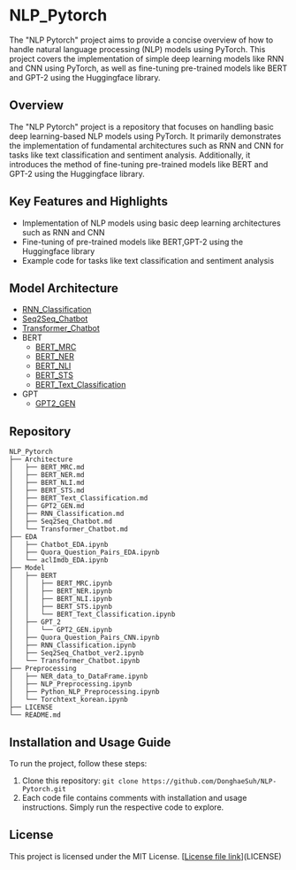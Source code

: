 # NLP_Pytorch

The "NLP Pytorch" project aims to provide a concise overview of how to handle natural language processing (NLP) models using PyTorch. 
This project covers the implementation of simple deep learning models like RNN and CNN using PyTorch, 
as well as fine-tuning pre-trained models like BERT and GPT-2 using the Huggingface library.

## Overview

The "NLP Pytorch" project is a repository that focuses on handling basic deep learning-based NLP models using PyTorch. It primarily demonstrates the implementation of fundamental architectures such as RNN and CNN for tasks like text classification and sentiment analysis. Additionally, it introduces the method of fine-tuning pre-trained models like BERT and GPT-2 using the Huggingface library.

## Key Features and Highlights

- Implementation of NLP models using basic deep learning architectures such as RNN and CNN
- Fine-tuning of pre-trained models like BERT,GPT-2 using the Huggingface library
- Example code for tasks like text classification and sentiment analysis

## Model Architecture

- [RNN_Classification](https://github.com/DonghaeSuh/NLP_Pytorch/blob/main/Architecture/RNN_Classification.md)
- [Seq2Seq_Chatbot]((https://github.com/DonghaeSuh/NLP_Pytorch/blob/main/Architecture/Seq2Seq_Chatbot.md))  
- [Transformer_Chatbot](https://github.com/DonghaeSuh/NLP_Pytorch/blob/main/Architecture/Transformer_Chatbot.md)  
- BERT
  - [BERT_MRC](https://github.com/DonghaeSuh/NLP_Pytorch/blob/main/Architecture/BERT_MRC.md)
  - [BERT_NER](https://github.com/DonghaeSuh/NLP_Pytorch/blob/main/Architecture/BERT_NER.md)
  - [BERT_NLI](https://github.com/DonghaeSuh/NLP_Pytorch/blob/main/Architecture/BERT_NLI.md)
  - [BERT_STS](https://github.com/DonghaeSuh/NLP_Pytorch/blob/main/Architecture/BERT_STS.md)
  - [BERT_Text_Classification](https://github.com/DonghaeSuh/NLP_Pytorch/blob/main/Architecture/BERT_Text_Classification.md)
- GPT
  - [GPT2_GEN](https://github.com/DonghaeSuh/NLP_Pytorch/blob/main/Architecture/GPT2_GEN.md)
 
## Repository
```
NLP_Pytorch
├── Architecture
│   ├── BERT_MRC.md
│   ├── BERT_NER.md
│   ├── BERT_NLI.md
│   ├── BERT_STS.md
│   ├── BERT_Text_Classification.md
│   ├── GPT2_GEN.md
│   ├── RNN_Classification.md
│   ├── Seq2Seq_Chatbot.md
│   └── Transformer_Chatbot.md
├── EDA
│   ├── Chatbot_EDA.ipynb
│   ├── Quora_Question_Pairs_EDA.ipynb
│   └── aclImdb_EDA.ipynb
├── Model
│   ├── BERT
│   │   ├── BERT_MRC.ipynb
│   │   ├── BERT_NER.ipynb
│   │   ├── BERT_NLI.ipynb
│   │   ├── BERT_STS.ipynb
│   │   └── BERT_Text_Classification.ipynb
│   ├── GPT_2
│   │   └── GPT2_GEN.ipynb
│   ├── Quora_Question_Pairs_CNN.ipynb
│   ├── RNN_Classification.ipynb
│   ├── Seq2Seq_Chatbot_ver2.ipynb
│   └── Transformer_Chatbot.ipynb
├── Preprocessing
│   ├── NER_data_to_DataFrame.ipynb
│   ├── NLP_Preprocessing.ipynb
│   ├── Python_NLP_Preprocessing.ipynb
│   └── Torchtext_korean.ipynb
├── LICENSE
└── README.md
```



## Installation and Usage Guide

To run the project, follow these steps:

1. Clone this repository: `git clone https://github.com/DonghaeSuh/NLP-Pytorch.git`
2. Each code file contains comments with installation and usage instructions. Simply run the respective code to explore.

## License

This project is licensed under the MIT License. [[License file link](https://github.com/DonghaeSuh/NLP_Pytorch/blob/main/LICENSE)](LICENSE)

